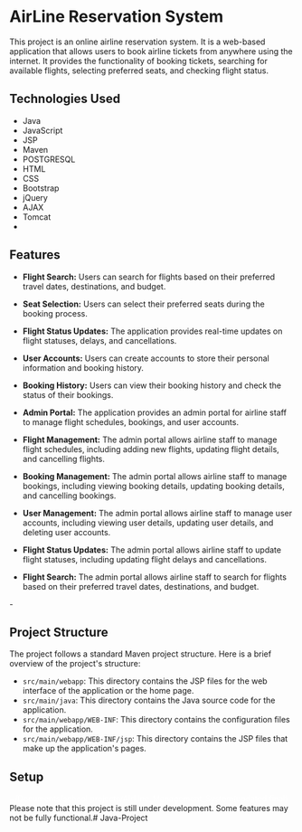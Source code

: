 # AirLine Reservation System

This project is an online airline reservation system. It is a web-based application that allows users to book airline tickets from anywhere using the internet. It provides the functionality of booking tickets, searching for available flights, selecting preferred seats, and checking flight status.

## Technologies Used

- Java
- JavaScript
- JSP
- Maven
- POSTGRESQL
- HTML
- CSS
- Bootstrap
- jQuery
- AJAX
- Tomcat
- 

## Features
- **Flight Search:** Users can search for flights based on their preferred travel dates, destinations, and budget.
- **Seat Selection:** Users can select their preferred seats during the booking process.
- **Flight Status Updates:** The application provides real-time updates on flight statuses, delays, and cancellations.

- **User Accounts:** Users can create accounts to store their personal information and booking history.
- **Booking History:** Users can view their booking history and check the status of their bookings.
- **Admin Portal:** The application provides an admin portal for airline staff to manage flight schedules, bookings, and user accounts.
- **Flight Management:** The admin portal allows airline staff to manage flight schedules, including adding new flights, updating flight details, and cancelling flights.
- **Booking Management:** The admin portal allows airline staff to manage bookings, including viewing booking details, updating booking details, and cancelling bookings.
- **User Management:** The admin portal allows airline staff to manage user accounts, including viewing user details, updating user details, and deleting user accounts.
- **Flight Status Updates:** The admin portal allows airline staff to update flight statuses, including updating flight delays and cancellations.
- **Flight Search:** The admin portal allows airline staff to search for flights based on their preferred travel dates, destinations, and budget.

[//]: # (- **Flight Status Updates:** The admin portal allows airline staff to view real-time updates on flight statuses, delays, and cancellations.)
- 

## Project Structure

The project follows a standard Maven project structure. Here is a brief overview of the project's structure:

- `src/main/webapp`: This directory contains the JSP files for the web interface of the application or the home page.
- `src/main/java`: This directory contains the Java source code for the application.
- `src/main/webapp/WEB-INF`: This directory contains the configuration files for the application.
- `src/main/webapp/WEB-INF/jsp`: This directory contains the JSP files that make up the application's pages.

## Setup

[//]: # (To set up the project on your local machine, follow these steps:)

[//]: # ()
[//]: # (1. Clone the repository to your local machine.)

[//]: # (2. Open the project in your preferred IDE.)

[//]: # (3. Ensure that you have the necessary dependencies installed. These include Java , Maven and database configurations.)

[//]: # (4. Build the project using Maven.)

[//]: # (5. Deploy the project to a Tomcat server.)

[//]: # (6. Run the project.)

<font color="white">~/Documents/school projects/AirLine_Management_System(updated final)</font>
Please note that this project is still under development. Some features may not be fully functional.# Java-Project
